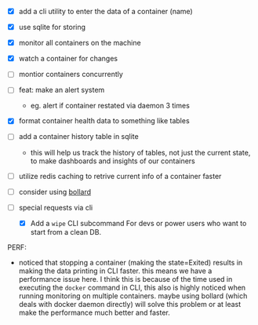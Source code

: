 - [x] add a cli utility to enter the data of a container (name)
- [x] use sqlite for storing

- [x] monitor all containers on the machine
- [x] watch a container for changes
- [ ] montior containers concurrently
- [ ] feat: make an alert system
    - eg. alert if container restated via daemon 3 times
- [x] format container health data to something like tables
- [ ] add a container history table in sqlite
    - this will help us track the history of tables, not just the current state, to make dashboards and insights of our containers
- [ ] utilize redis caching to retrive current info of a container faster
- [ ] consider using [bollard](https://docs.rs/bollard/latest/bollard/)

- [ ] special requests via cli
    - [x] Add a `wipe` CLI subcommand For devs or power users who want to start from a clean DB.


PERF:
- noticed that stopping a container (making the state=Exited) results in making the data printing in CLI faster. this means we have a performance issue here. I think this is because of the time used in executing the `docker` command in CLI, this also is highly noticed when running monitoring on multiple containers. maybe using bollard (which deals with docker daemon directly) will solve this problem or at least make the performance much better and faster.